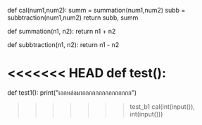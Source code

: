 def cal(num1,num2):
    summ = summation(num1,num2)
    subb = subbtraction(num1,num2)
    return subb, summ

def summation(n1, n2):
	return n1 + n2

def subbtraction(n1, n2):
	return n1 - n2

<<<<<<< HEAD
def test():
=======
def test1():
	print("เอกหล่อมากกกกกกกกกกกกกกก")

>>>>>>> test_b1
cal(int(input()), int(input()))